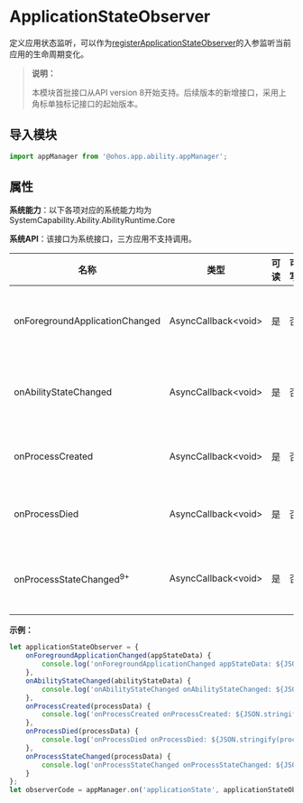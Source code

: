 # ApplicationStateObserver

定义应用状态监听，可以作为[registerApplicationStateObserver](js-apis-application-appManager.md#appmanagerregisterapplicationstateobserver8)的入参监听当前应用的生命周期变化。

> **说明：**
> 
> 本模块首批接口从API version 8开始支持。后续版本的新增接口，采用上角标单独标记接口的起始版本。 

## 导入模块

```ts
import appManager from '@ohos.app.ability.appManager';
```

## 属性

**系统能力**：以下各项对应的系统能力均为SystemCapability.Ability.AbilityRuntime.Core

**系统API**：该接口为系统接口，三方应用不支持调用。

| 名称                             | 类型                    | 可读 | 可写 | 说明   |
| -------------------------------- | ---------------------- | ---- | ---- | ------------------ |
| onForegroundApplicationChanged   | AsyncCallback\<void>   | 是   | 否   | 应用前后台状态发生变化时执行的回调函数。传入参数类型是[AppStateData](js-apis-inner-application-appStateData.md)。 |
| onAbilityStateChanged            | AsyncCallback\<void>   | 是   | 否  | ability状态发生变化时执行的回调函数。传入参数类型是[AppStateData](js-apis-inner-application-appStateData.md)。   |
| onProcessCreated                 | AsyncCallback\<void>   | 是   | 否   | 进程创建时执行的回调函数。传入参数类型是[ProcessData](js-apis-inner-application-processData.md)。          |
| onProcessDied                     | AsyncCallback\<void>   | 是   | 否   | 进程销毁时执行的回调函数。传入参数类型是[ProcessData](js-apis-inner-application-processData.md)。          |
| onProcessStateChanged<sup>9+</sup> | AsyncCallback\<void>   | 是   | 否   | 进程状态更新时执行的回调函数。传入参数类型是[ProcessData](js-apis-inner-application-processData.md)。        |

**示例：**
```ts
let applicationStateObserver = {
    onForegroundApplicationChanged(appStateData) {
        console.log('onForegroundApplicationChanged appStateData: ${JSON.stringify(appStateData)}');
    },
    onAbilityStateChanged(abilityStateData) {
        console.log('onAbilityStateChanged onAbilityStateChanged: ${JSON.stringify(abilityStateData)}');
    },
    onProcessCreated(processData) {
        console.log('onProcessCreated onProcessCreated: ${JSON.stringify(processData)}');
    },
    onProcessDied(processData) {
        console.log('onProcessDied onProcessDied: ${JSON.stringify(processData)}');
    },
    onProcessStateChanged(processData) {
        console.log('onProcessStateChanged onProcessStateChanged: ${JSON.stringify(processData)}');
    }
};
let observerCode = appManager.on('applicationState', applicationStateObserver);
```